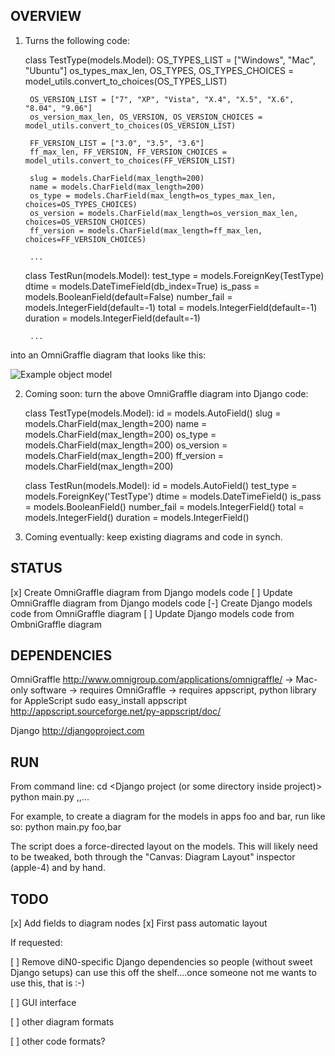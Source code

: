 
## OVERVIEW

1. Turns the following code:
	
	class TestType(models.Model):
	    OS_TYPES_LIST = ["Windows", "Mac", "Ubuntu"]
	    os_types_max_len, OS_TYPES, OS_TYPES_CHOICES = model_utils.convert_to_choices(OS_TYPES_LIST)
	    
	    OS_VERSION_LIST = ["7", "XP", "Vista", "X.4", "X.5", "X.6", "8.04", "9.06"]
	    os_version_max_len, OS_VERSION, OS_VERSION_CHOICES = model_utils.convert_to_choices(OS_VERSION_LIST)
	    
	    FF_VERSION_LIST = ["3.0", "3.5", "3.6"]
	    ff_max_len, FF_VERSION, FF_VERSION_CHOICES = model_utils.convert_to_choices(FF_VERSION_LIST)
	    
	    slug = models.CharField(max_length=200)
	    name = models.CharField(max_length=200)
	    os_type = models.CharField(max_length=os_types_max_len, choices=OS_TYPES_CHOICES)
	    os_version = models.CharField(max_length=os_version_max_len, choices=OS_VERSION_CHOICES)
	    ff_version = models.CharField(max_length=ff_max_len, choices=FF_VERSION_CHOICES)
	    
	    ...
	
	class TestRun(models.Model):
	    test_type = models.ForeignKey(TestType)
	    dtime = models.DateTimeField(db_index=True)
	    is_pass = models.BooleanField(default=False)
	    number_fail = models.IntegerField(default=-1)
	    total = models.IntegerField(default=-1)
	    duration = models.IntegerField(default=-1)
	    
	    ...
	    
into an OmniGraffle diagram that looks like this:

![Example object model](http://proudly.procrasdonate.com/wp-content/uploads/admins.png "Example object model")

2. Coming soon: turn the above OmniGraffle diagram into Django code:

	class TestType(models.Model):
	    id = models.AutoField()
	    slug = models.CharField(max_length=200)
	    name = models.CharField(max_length=200)
	    os_type = models.CharField(max_length=200)
	    os_version = models.CharField(max_length=200)
	    ff_version = models.CharField(max_length=200)
	
	class TestRun(models.Model):
	    id = models.AutoField()
	    test_type = models.ForeignKey('TestType')
	    dtime = models.DateTimeField()
	    is_pass = models.BooleanField()
	    number_fail = models.IntegerField()
	    total = models.IntegerField()
	    duration = models.IntegerField()

3. Coming eventually: keep existing diagrams and code in synch.

## STATUS

[x] Create OmniGraffle diagram from Django models code
[ ] Update OmniGraffle diagram from Django models code
[-] Create Django models code from OmniGraffle diagram
[ ] Update Django models code from OmbniGraffle diagram

## DEPENDENCIES

  OmniGraffle
  http://www.omnigroup.com/applications/omnigraffle/
  -> Mac-only software
  -> requires OmniGraffle
  -> requires appscript, python library for AppleScript
    sudo easy_install appscript
    http://appscript.sourceforge.net/py-appscript/doc/
    
  Django
  http://djangoproject.com

## RUN

From command line:
    cd <Django project (or some directory inside project)>
    python main.py <django app name>,<django app2 name>,...
    
For example, to create a diagram for the models in apps foo
and bar, run like so:
    python main.py foo,bar
    
The script does a force-directed layout on the models. This will
likely need to be tweaked, both through the "Canvas: Diagram Layout"
inspector (apple-4) and by hand.

## TODO

[x] Add fields to diagram nodes
[x] First pass automatic layout

If requested:

[ ] Remove diN0-specific Django dependencies so people (without sweet
Django setups) can use this off the shelf....once someone not me
wants to use this, that is :-)

[ ] GUI interface

[ ] other diagram formats

[ ] other code formats?
